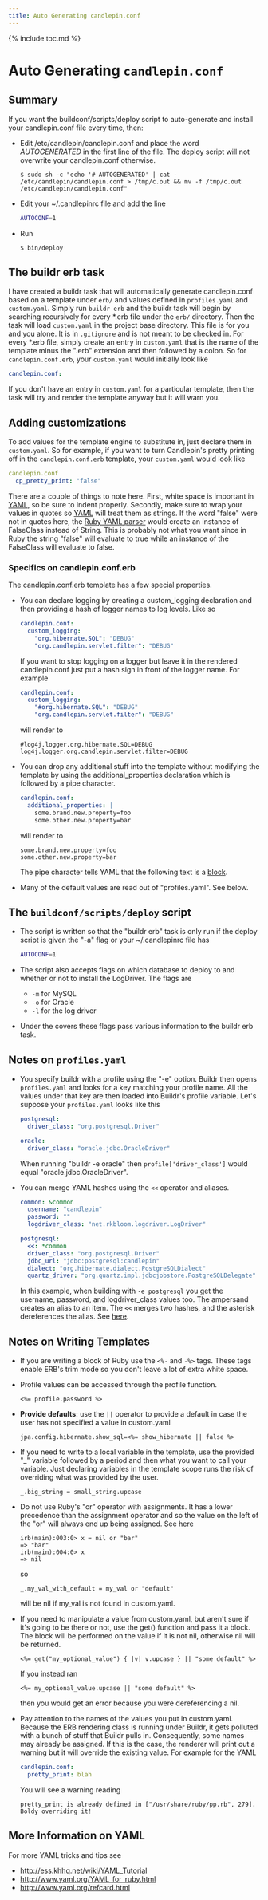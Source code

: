 ```yaml
---
title: Auto Generating candlepin.conf
---
```

{% include toc.md %}

# Auto Generating `candlepin.conf`

## Summary
If you want the buildconf/scripts/deploy script to auto-generate and install
your candlepin.conf file every time, then:

* Edit /etc/candlepin/candlepin.conf and place the word *AUTOGENERATED* in the first line of the file.  The deploy script will not overwrite your candlepin.conf otherwise.

  ```console
  $ sudo sh -c "echo '# AUTOGENERATED' | cat - /etc/candlepin/candlepin.conf > /tmp/c.out && mv -f /tmp/c.out /etc/candlepin/candlepin.conf"
  ```

* Edit your ~/.candlepinrc file and add the line

  ```bash
  AUTOCONF=1
  ```

* Run

  ```console
  $ bin/deploy
  ```

## The buildr erb task
I have created a buildr task that will automatically generate candlepin.conf
based on a template under `erb/` and values defined in `profiles.yaml` and
`custom.yaml`.  Simply run `buildr erb` and the buildr task will begin by
searching recursively for every *.erb file under the `erb/` directory.  Then
the task will load `custom.yaml` in the project base directory.  This file is
for you and you alone.  It is in `.gitignore` and is not meant to be checked
in.  For every *.erb file, simply create an entry in `custom.yaml` that is the
name of the template minus the ".erb" extension and then followed by a colon.
So for `candlepin.conf.erb`, your `custom.yaml` would initially look like

```yaml
candlepin.conf:
```

If you don't have an entry in `custom.yaml` for a particular template, then the
task will try and render the template anyway but it will warn you.

## Adding customizations
To add values for the template engine to substitute in, just declare them in
`custom.yaml`.  So for example, if you want to turn Candlepin's pretty printing
off in the `candlepin.conf.erb` template, your `custom.yaml` would look like

```yaml
candlepin.conf
  cp_pretty_print: "false"
```

There are a couple of things to note here.  First, white space is important in
[YAML](http://en.wikipedia.org/wiki/YAML), so be sure to indent properly.
Secondly, make sure to wrap your values in quotes so
[YAML](http://en.wikipedia.org/wiki/YAML) will treat them as strings.  If the
word "false" were not in quotes here, the [Ruby YAML
parser](http://ruby-doc.org/stdlib-1.8.6/libdoc/yaml/rdoc/YAML.html) would
create an instance of FalseClass instead of String.  This is probably not what
you want since in Ruby the string "false" will evaluate to true while an
instance of the FalseClass will evaluate to false.

### Specifics on candlepin.conf.erb
The candlepin.conf.erb template has a few special properties.

* You can declare logging by creating a custom_logging declaration and then
  providing a hash of logger names to log levels.  Like so

  ```yaml
  candlepin.conf:
    custom_logging:
      "org.hibernate.SQL": "DEBUG"
      "org.candlepin.servlet.filter": "DEBUG"
  ```

  If you want to stop logging on a logger but leave it in the rendered
  candlepin.conf just put a hash sign in front of the logger name.  For example

  ```yaml
  candlepin.conf:
    custom_logging:
      "#org.hibernate.SQL": "DEBUG"
      "org.candlepin.servlet.filter": "DEBUG"
  ```

  will render to

  ```properties
  #log4j.logger.org.hibernate.SQL=DEBUG
  log4j.logger.org.candlepin.servlet.filter=DEBUG
  ```

* You can drop any additional stuff into the template without modifying the
  template by using the additional_properties declaration which is followed by
  a pipe character.

  ```yaml
  candlepin.conf:
    additional_properties: |
      some.brand.new.property=foo
      some.other.new.property=bar
  ```

  will render to

  ```properties
  some.brand.new.property=foo
  some.other.new.property=bar
  ```

  The pipe character tells YAML that the following text is a
  [block](http://www.yaml.org/YAML_for_ruby.html#single_ending_newline).
* Many of the default values are read out of "profiles.yaml".  See below.

## The `buildconf/scripts/deploy` script
* The script is written so that the "buildr erb" task is only run if the deploy
  script is given the "-a" flag or your ~/.candlepinrc file has 

  ```bash
  AUTOCONF=1
  ```

* The script also accepts flags on which database to deploy to and whether or not to install the LogDriver.  The flags are
  * `-m` for MySQL
  * `-o` for Oracle
  * `-l` for the log driver
* Under the covers these flags pass various information to the buildr erb task.

## Notes on `profiles.yaml`
* You specify buildr with a profile using the "-e" option.  Buildr then opens
  `profiles.yaml` and looks for a key matching your profile name.  All the
  values under that key are then loaded into Buildr's profile variable.  Let's
  suppose your `profiles.yaml` looks like this

  ```yaml
  postgresql:
    driver_class: "org.postgresql.Driver"

  oracle:
    driver_class: "oracle.jdbc.OracleDriver"
  ```

  When running "buildr -e oracle" then `profile['driver_class']` would equal "oracle.jdbc.OracleDriver".
* You can merge YAML hashes using the `<<` operator and aliases.

  ```yaml
  common: &common
    username: "candlepin"
    password: ""
    logdriver_class: "net.rkbloom.logdriver.LogDriver"

  postgresql:
    <<: *common
    driver_class: "org.postgresql.Driver"
    jdbc_url: "jdbc:postgresql:candlepin"
    dialect: "org.hibernate.dialect.PostgreSQLDialect"
    quartz_driver: "org.quartz.impl.jdbcjobstore.PostgreSQLDelegate"
  ```

  In this example, when building with `-e postgresql` you get the username,
  password, and logdriver_class values too.  The ampersand creates an alias to
  an item.  The `<<` merges two hashes, and the asterisk dereferences the
  alias.  See [here](http://viewsourcecode.org/why/redhanded/bits/yamlSMergeKey.html).

## Notes on Writing Templates
* If you are writing a block of Ruby use the `<%-` and `-%>` tags.  These tags
  enable ERB's trim mode so you don't leave a lot of extra white space.
* Profile values can be accessed through the profile function.

  ```erb
  <%= profile.password %>
  ```
* **Provide defaults**: use the `||` operator to provide a default in case the user has not specified a value in custom.yaml

  ```erb
  jpa.config.hibernate.show_sql=<%= show_hibernate || false %>
  ```
* If you need to write to a local variable in the template, use the provided
  "_" variable followed by a period and then what you want to call your
  variable.  Just declaring variables in the template scope runs the risk of
  overriding what was provided by the user.

  ```erb
  _.big_string = small_string.upcase
  ```
* Do not use Ruby's "or" operator with assignments.  It has a lower precedence
  than the assignment operator and so the value on the left of the "or" will
  always end up being assigned.  See
  [here](http://devblog.avdi.org/2010/08/02/using-and-and-or-in-ruby/)

  ```irb
  irb(main):003:0> x = nil or "bar"
  => "bar"
  irb(main):004:0> x
  => nil
  ```

  so

  ```erb
  _.my_val_with_default = my_val or "default"
  ```

  will be nil if my_val is not found in custom.yaml.
* If you need to manipulate a value from custom.yaml, but aren't sure if it's
  going to be there or not, use the get() function and pass it a block.  The
  block will be performed on the value if it is not nil, otherwise nil will be
  returned.

  ```erb
  <%= get("my_optional_value") { |v| v.upcase } || "some default" %>
  ```

  If you instead ran

  ```erb
  <%= my_optional_value.upcase || "some default" %>
  ```

  then you would get an error because you were dereferencing a nil.
* Pay attention to the names of the values you put in custom.yaml.  Because the
  ERB rendering class is running under Buildr, it gets polluted with a bunch of
  stuff that Buildr pulls in.  Consequently, some names may already be
  assigned.  If this is the case, the renderer will print out a warning but it
  will override the existing value.  For example for the YAML

  ```yaml
  candlepin.conf:
    pretty_print: blah
  ```

  You will see a warning reading

  ```
  pretty_print is already defined in ["/usr/share/ruby/pp.rb", 279].  Boldy overriding it!
  ```

## More Information on YAML
For more YAML tricks and tips see

* <http://ess.khhq.net/wiki/YAML_Tutorial>
* <http://www.yaml.org/YAML_for_ruby.html>
* <http://www.yaml.org/refcard.html>
